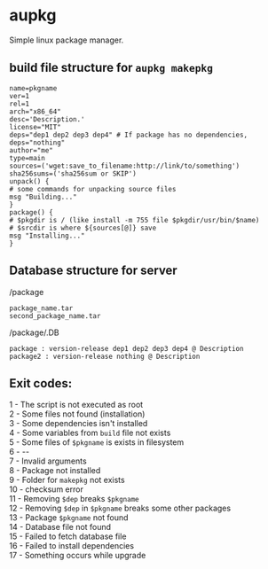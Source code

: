 # aupkg
Simple linux package manager.

## build file structure for `aupkg makepkg`
```
name=pkgname
ver=1
rel=1
arch="x86_64"
desc='Description.'
license="MIT"
deps="dep1 dep2 dep3 dep4" # If package has no dependencies, deps="nothing"
author="me"
type=main
sources=('wget:save_to_filename:http://link/to/something')
sha256sums=('sha256sum or SKIP')
unpack() {
# some commands for unpacking source files
msg "Building..."
}
package() {
# $pkgdir is / (like install -m 755 file $pkgdir/usr/bin/$name)
# $srcdir is where ${sources[@]} save
msg "Installing..."
}
```

## Database structure for server
/package
```
package_name.tar
second_package_name.tar
```

/package/.DB
```
package : version-release dep1 dep2 dep3 dep4 @ Description
package2 : version-release nothing @ Description
```

## Exit codes:
1 - The script is not executed as root \
2 - Some files not found (installation) \
3 - Some dependencies isn't installed \
4 - Some variables from `build` file not exists \
5 - Some files of `$pkgname` is exists in filesystem \
6 - -- \
7 - Invalid arguments \
8 - Package not installed \
9 - Folder for `makepkg` not exists \
10 - checksum error \
11 - Removing `$dep` breaks `$pkgname` \
12 - Removing `$dep` in `$pkgname` breaks some other packages \
13 - Package `$pkgname` not found \
14 - Database file not found \
15 - Failed to fetch database file \
16 - Failed to install dependencies \
17 - Something occurs while upgrade
